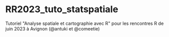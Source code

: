 # RR2023_tuto_statspatiale
Tutoriel "Analyse spatiale et cartographie avec R" pour les rencontres R de juin 2023 à Avignon (@antuki et @comeetie)
